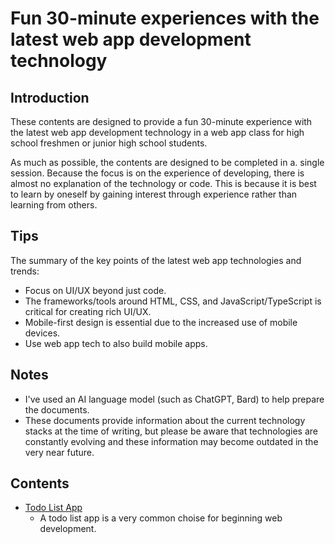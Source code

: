 # Fun 30-minute experiences with the latest web app development technology

## Introduction

These contents are designed to provide a fun 30-minute experience with the latest web app development technology in a web app class for high school freshmen or junior high school students.

As much as possible, the contents are designed to be completed in a. single session. Because the focus is on the experience of developing, there is almost no explanation of the technology or code. This is because it is best to learn by oneself by gaining interest through experience rather than learning from others.

## Tips

The summary of the key points of the latest web app technologies and trends:

- Focus on UI/UX beyond just code.
- The frameworks/tools around HTML, CSS, and JavaScript/TypeScript is critical for creating rich UI/UX.
- Mobile-first design is essential due to the increased use of mobile devices.
- Use web app tech to also build mobile apps.

## Notes

- I've used an AI language model (such as ChatGPT, Bard) to help prepare the documents.
- These documents provide information about the current technology stacks at the time of writing, but please be aware that technologies are constantly evolving and these information may become outdated in the very near future.

## Contents

- [Todo List App](1st.md)
  - A todo list app is a very common choise for beginning web development.

